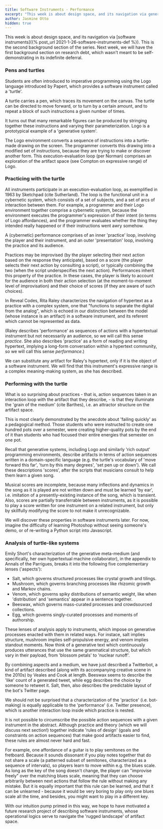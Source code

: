 ```yaml
---
title: Software Instruments - Performance
excerpt: "This week is about design space, and its navigation via generative instruments."
author: Jasmine Otto
hidden: true
---
```


This week is about design space, and its navigation via [software instruments]({% post_url 2021-1-26-software-instruments-def %}). This is the second background section of the series. Next week, we will have the first background section on research debt, which wasn't meant to be self-demonstrating in its indefinite deferral.

### Pens and turtles

Students are often introduced to imperative programming using the Logo language introduced by Papert, which provides a software instrument called a 'turtle'.

A turtle carries a pen, which traces its movement on the canvas. The turtle can be directed to move forward, or to turn by a certain amount, and to repeat a block of such instructions a given number of times.

It turns out that many remarkable figures can be produced by stringing together these instructions and varying their parameterization. Logo is a prototypical example of a 'generative system'.

The Logo environment converts a sequence of instructions into a turtle-made drawing on the screen. The programmer converts this drawing into a modified set of instructions, because they are trying to make or discover another form. This execution-evaluation loop (per Norman) comprises an exploration of the artifact space (see Compton on expressive range) of Logo.

### Practicing with the turtle

All instruments participate in an execution-evaluation loop, as exemplified in 1963 by Sketchpad (cite Sutherland). The loop is the functional unit in a cybernetic system, which consists of a set of subjects, and a set of arcs of interaction between them. For example, a programmer and their Logo environment together comprise a cybernetic system, because the environment executes the programmer's expression of their intent (in terms of Logo affordances), and the programmer evaluates whether the thing they intended really happened or if their instructions went awry somehow.

A (cybernetic) performance comprises of an inner 'practice' loop, involving the player and their instrument, and an outer 'presentation' loop, involving the practice and its audience.

Practices may be improvised (by the player selecting their next action based on the response they anticipate), based on a score (the player selects their next action by consulting a script), or typically combining the two (when the script underspecifies the next action). Performances inherit this property of the practice. In these cases, the player is likely to account for the audience in both their action selection (at the moment-to-moment level of improvisation) and their choice of scores (if they are aware of such choices).

In Reveal Codes, Rita Raley characterizes the navigation of hypertext as a practice with a complex system, one that "functions to separate the digital from the analog", which is echoed in our distinction between the model (whose instance is an artifact) in a software instrument, and its referent which cannot be represented as data.

(Raley describes 'performance' as sequences of actions with a hypertextual instrument but not necessarily an audience, so we will call this sense *practice*. She also describes 'practice' as a form of reading and writing hypertext, implying a long-form conversation within a hypertext community, so we will call this sense *performance*.)

We can substitute any artifact for Raley's hypertext, only if it is the object of a software instrument. We will find that this instrument's expressive range is a complex meaning-making system, as she has described. 

### Performing with the turtle

What is so surprising about practices - that is, action sequences taken in an interaction loop with the artifact that they describe, - is that they illuminate the 'grain of the medium' (cite Barthes), i.e. an attractor structure on the artifact space.

This is most clearly demonstrated by the anecdote about 'failing quickly' as a pedagogical method. Those students who were instructed to create one hundred pots over a semester, were creating higher-quality pots by the end of it than students who had focused their entire energies that semester on one pot.

Recall that generative systems, including Logo and similarly 'rich output' programming environments, describe artifacts in terms of action sequences written in a domain-specific language (e.g. the turtle's vocabulary of 'move forward this far', 'turn by this many degrees', 'set pen up or down'). We call these descriptions 'scores', after the scripts that musicians consult to help them learn a given song.

Musical scores are incomplete, because many inflections and dynamics in the song as it is played are not written down and must be learned 'by ear', i.e. imitation of a presently-existing instance of the song, which is transient. Also, scores are partially transferrable between instruments, as it is possible to play a score written for one instrument on a related instrument, but only by skillfully modifying the score to not make it unrecognizable.

We will discover these properties in software instruments later. For now, imagine the difficulty of learning Photoshop without seeing someone's demo, or of re-writing a Python script into Javascript.

### Analysis of turtle-like systems

Emily Short's characterization of the generative meta-medium (and specifically, her own hypertextual machine collaborator), in the appendix to Annals of the Parrigues, breaks it into the following five complementary lenses ('aspects'):

- Salt, which governs structured processes like crystal growth and tilings.
- Mushroom, which governs branching processes like rhizomic growth and Markov chains.
- Venom, which governs spiky distributions of semantic weight, like when 'distribution' and 'semantics' appear in a sentence together.
- Beeswax, which governs mass-curated processes and crowdsourced collections.
- Egg, which governs singly-curated processes and moments of authorship.

These lenses of analysis apply to instruments, which impose on generative processes enacted with them in related ways. For instace, salt implies structure, mushroom implies self-propulsive energy, and venom implies standout moments. Now think of a generative text which continuously produces utterances that use the same grammatical structure, but which vary in their payload, from 'blossom petals' to 'nuclear runoff'.

By combining aspects and a medium, we have just described a Twitterbot, a kind of artifact described (along with its accompanying creative scene in the 2010s) by Veales and Cook at length. Beeswax seems to describe the 'like' count of a generated tweet, while egg describes the choice by someone to retweet it. Salt, then, also describes the predictable layout of the bot's Twitter page.

We should not be surprised that a characterization of the 'practice' (i.e. bot-making) is equally applicable to the 'performance' (i.e. Twitter presence), which is another interaction loop inside which practice is nested.

It is not possible to circumscribe the possible action sequences with a given instrument in the abstract. Although practice and theory (which we will discuss next section!) together indicate 'rules of design' (goals and constraints on action sequences) that make good artifacts easier to find, these rules are almost never hard and fast.

 For example, one affordance of a guitar is to play semitones on the fretboard. Because it sounds dissonant if you play notes together that do not share a scale (a patterned subset of semitones, characterized as a sequence of intervals), so players learn to move within e.g. the blues scale. As long as the key of the song doesn't change, the player can "improvise freely" over the matching blues scale, meaning that they can choose arbitrarily between next actions that follow the rule without making any mistake. But it is equally important that this rule can be learned, and that it can be unlearned - because it would be very boring to play only one blues scale all the time, and besides, you might want to play in a different key.

With our intuition pump primed in this way, we hope to have motivated a future research project of describing software instruments, whose operational logics serve to navigate the 'rugged landscape' of artifact space.


